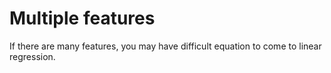 # Multiple features

If there are many features, you may have difficult equation to come to linear regression.